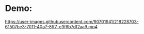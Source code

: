 
# Demo:
https://user-images.githubusercontent.com/90701941/218228703-61507be3-7011-40a7-8ff7-e3f6b7df2aa9.mp4
